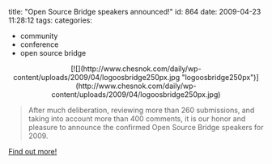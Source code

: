 title: "Open Source Bridge speakers announced!"
id: 864
date: 2009-04-23 11:28:12
tags: 
categories: 
- community
- conference
- open source bridge

<center>[![](http://www.chesnok.com/daily/wp-content/uploads/2009/04/logoosbridge250px.jpg "logoosbridge250px")](http://www.chesnok.com/daily/wp-content/uploads/2009/04/logoosbridge250px.jpg)</center>

> After much deliberation, reviewing more than 260 submissions, and taking into account more than 400 comments, it is our honor and pleasure to announce the confirmed Open Source Bridge speakers for 2009.

[
Find out more!](http://opensourcebridge.org/2009/04/open-source-bridge-conference-confirmed-speakers/) 
